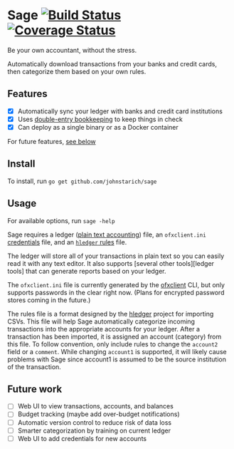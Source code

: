 # Sage [![Build Status](https://travis-ci.com/JohnStarich/sage.svg?branch=master)](https://travis-ci.com/JohnStarich/sage) [![Coverage Status](https://coveralls.io/repos/github/JohnStarich/sage/badge.svg?branch=master)](https://coveralls.io/github/JohnStarich/sage?branch=master)

Be your own accountant, without the stress.

Automatically download transactions from your banks and credit cards, then categorize them based on your own rules.

## Features

* [x] Automatically sync your ledger with banks and credit card institutions
* [x] Uses [double-entry bookkeeping][] to keep things in check
* [x] Can deploy as a single binary or as a Docker container

For future features, [see below](#future-work)

[double-entry bookkeeping]: https://en.wikipedia.org/wiki/Double-entry_bookkeeping_system

## Install

To install, run `go get github.com/johnstarich/sage`

## Usage

For available options, run `sage -help`

Sage requires a ledger ([plain text accounting][]) file, an `ofxclient.ini` [credentials][ofxclient] file, and an [`hledger` rules][hledger rules] file.

[plain text accounting]: https://plaintextaccounting.org
[ofxclient]: https://github.com/captin411/ofxclient/#bank-information-storage
[hledger rules]: https://hledger.org/csv.html#csv-rules

The ledger will store all of your transactions in plain text so you can easily read it with any text editor. It also supports [several other tools][ledger tools] that can generate reports based on your ledger.

The `ofxclient.ini` file is currently generated by the [ofxclient][] CLI, but only supports passwords in the clear right now. (Plans for encrypted password stores coming in the future.)

The rules file is a format designed by the [hledger][] project for importing CSVs. This file will help Sage automatically categorize incoming transactions into the appropriate accounts for your ledger. After a transaction has been imported, it is assigned an account (category) from this file. To follow convention, only include rules to change the `account2` field or a `comment`. While changing `account1` is supported, it will likely cause problems with Sage since account1 is assumed to be the source institution of the transaction.

[hledger]: https://github.com/simonmichael/hledger

## Future work

* [ ] Web UI to view transactions, accounts, and balances
* [ ] Budget tracking (maybe add over-budget notifications)
* [ ] Automatic version control to reduce risk of data loss
* [ ] Smarter categorization by training on current ledger
* [ ] Web UI to add credentials for new accounts 
